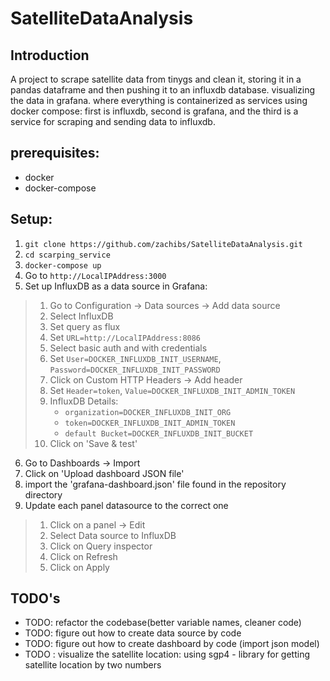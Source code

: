 # SatelliteDataAnalysis


## Introduction
A project to scrape satellite data from tinygs and clean it, storing it in a pandas dataframe and then pushing it to an influxdb database. visualizing the data in grafana.
where everything is containerized as services using docker compose: first is influxdb, second is grafana, and the third is a service for scraping and sending data to influxdb.

## prerequisites:

* docker
* docker-compose

## Setup:

1. `git clone https://github.com/zachibs/SatelliteDataAnalysis.git`
2. `cd scarping_service`
2. `docker-compose up`
3. Go to `http://LocalIPAddress:3000`
4. Set up InfluxDB as a data source in Grafana:
>  1. Go to Configuration -> Data sources -> Add data source
>  2. Select InfluxDB
>  3. Set query as flux
>  4. Set `URL=http://LocalIPAddress:8086`
>  5. Select basic auth and with credentials
>  6. Set `User=DOCKER_INFLUXDB_INIT_USERNAME`, `Password=DOCKER_INFLUXDB_INIT_PASSWORD`
>  7. Click on Custom HTTP Headers -> Add header
>  8. Set `Header=token`, `Value=DOCKER_INFLUXDB_INIT_ADMIN_TOKEN`
>  9. InfluxDB Details:
>     - `organization=DOCKER_INFLUXDB_INIT_ORG`
>     - `token=DOCKER_INFLUXDB_INIT_ADMIN_TOKEN`
>     - `default Bucket=DOCKER_INFLUXDB_INIT_BUCKET`
>  10. Click on 'Save & test'

6. Go to Dashboards -> Import
7. Click on 'Upload dashboard JSON file'
8. import the 'grafana-dashboard.json' file found in the repository directory
9. Update each panel datasource to the correct one
> 1. Click on a panel -> Edit
> 2. Select Data source to InfluxDB
> 3. Click on Query inspector
> 4. Click on Refresh
> 5. Click on Apply

## TODO's

- TODO: refactor the codebase(better variable names, cleaner code)
- TODO: figure out how to create data source by code
- TODO: figure out how to create dashboard by code (import json model)
- TODO : visualize the satellite location: using sgp4 - library for getting satellite location by two numbers
